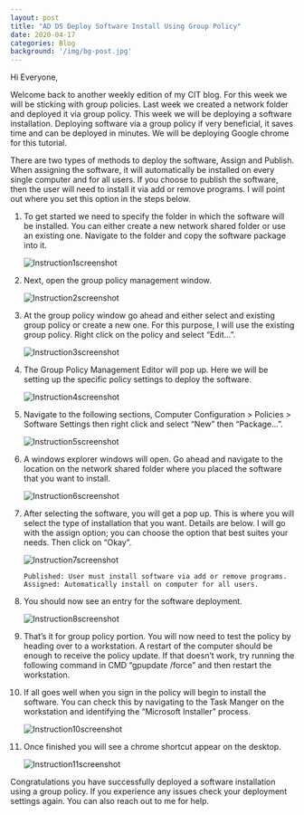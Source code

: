 ```yaml
---
layout: post
title: "AD DS Deploy Software Install Using Group Policy"
date: 2020-04-17
categories: Blog
background: '/img/bg-post.jpg'
---
```


Hi Everyone, 

Welcome back to another weekly edition of my CIT blog. For this week we will be sticking with group policies. 
Last week we created a network folder and deployed it via group policy. This week we will be deploying a software 
installation. Deploying software via a group policy if very beneficial, it saves time and can be deployed in 
minutes. We will be deploying Google chrome for this tutorial. 

There are two types of methods to deploy the software, Assign and Publish. When assigning the software, it will
automatically be installed on every single computer and for all users. If you choose to publish the software, 
then the user will need to install it via add or remove programs. I will point out where you set this option in 
the steps below.

1. To get started we need to specify the folder in which the software will be installed. You can either create a 
   new network shared folder or use an existing one. Navigate to the folder and copy the software package into it.
   
   ![Instruction1screenshot](/newblog/img/resources/2020-04-17-Post/1.jpg)

2. Next, open the group policy management window.

   ![Instruction2screenshot](/newblog/img/resources/2020-04-17-Post/2.jpg)

3. At the group policy window go ahead and either select and existing group policy or create a new one. For this 
   purpose, I will use the existing group policy. Right click on the policy and select “Edit…”.
   
   ![Instruction3screenshot](/newblog/img/resources/2020-04-17-Post/3.jpg)

4. The Group Policy Management Editor will pop up. Here we will be setting up the specific policy settings to 
   deploy the software.
   
   ![Instruction4screenshot](/newblog/img/resources/2020-04-17-Post/4.jpg)

5. Navigate to the following sections, Computer Configuration > Policies > Software Settings then right click and 
   select “New” then “Package…”.
   
   ![Instruction5screenshot](/newblog/img/resources/2020-04-17-Post/5.jpg)

6. A windows explorer windows will open. Go ahead and navigate to the location on the network shared folder where 
   you placed the software that you want to install.
   
   ![Instruction6screenshot](/newblog/img/resources/2020-04-17-Post/6.jpg)

7. After selecting the software, you will get a pop up. This is where you will select the type of installation that 
   you want. Details are below. I will go with the assign option; you can choose the option that best suites your 
   needs. Then click on “Okay”.
   
   ![Instruction7screenshot](/newblog/img/resources/2020-04-17-Post/7.jpg)

       Published: User must install software via add or remove programs.
       Assigned: Automatically install on computer for all users.

8. You should now see an entry for the software deployment. 

   ![Instruction8screenshot](/newblog/img/resources/2020-04-17-Post/8.jpg)

9. That’s it for group policy portion. You will now need to test the policy by heading over to a workstation. A 
   restart of the computer should be enough to receive the policy update. If that doesn’t work, try running the 
   following command in CMD “gpupdate /force” and then restart the workstation.

10. If all goes well when you sign in the policy will begin to install the software. You can check this by navigating 
    to the Task Manger on the workstation and identifying the “Microsoft Installer” process. 
    
    ![Instruction10screenshot](/newblog/img/resources/2020-04-17-Post/10.jpg)

11. Once finished you will see a chrome shortcut appear on the desktop.

    ![Instruction11screenshot](/newblog/img/resources/2020-04-17-Post/11.jpg)

Congratulations you have successfully deployed a software installation using a group policy. If you experience any 
issues check your deployment settings again. You can also reach out to me for help. 
